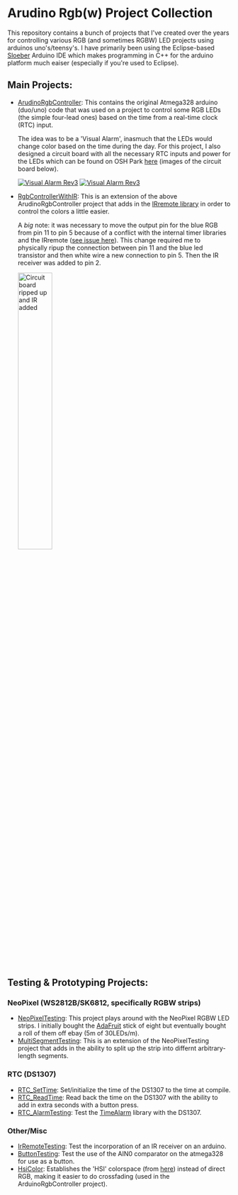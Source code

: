# Arudino Rgb(w) Project Collection
This repository contains a bunch of projects that I've created over the years for controlling various RGB (and sometimes RGBW) LED projects using arduinos uno's/teensy's. I have primarily been using the Eclipse-based [Sloeber](http://eclipse.baeyens.it/stable.php?OS=Windows) Arduino IDE which makes programming in C++ for the arduino platform much eaiser (especially if you're used to Eclipse).

## Main Projects:
* [ArudinoRgbController](ArudinoRgbController): This contains the original Atmega328 arduino (duo/uno) code that was used on a project to control some RGB LEDs (the simple four-lead ones) based on the time from a real-time clock (RTC) input. 

    The idea was to be a 'Visual Alarm', inasmuch that the LEDs would change color based on the time during the day. For this project, I also designed a circuit board with all the necessary RTC inputs and power for the LEDs which can be found on OSH Park [here](https://oshpark.com/shared_projects/ZrMcpgAp) (images of the circuit board below). 
    
    [![Visual Alarm Rev3](https://644db4de3505c40a0444-327723bce298e3ff5813fb42baeefbaa.ssl.cf1.rackcdn.com/uploads/project/bottom_image/ZrMcpgAp/thumb_i.png)](https://644db4de3505c40a0444-327723bce298e3ff5813fb42baeefbaa.ssl.cf1.rackcdn.com/uploads/project/bottom_image/ZrMcpgAp/i.png) [![Visual Alarm Rev3](https://644db4de3505c40a0444-327723bce298e3ff5813fb42baeefbaa.ssl.cf1.rackcdn.com/uploads/project/top_image/ZrMcpgAp/thumb_i.png)](https://644db4de3505c40a0444-327723bce298e3ff5813fb42baeefbaa.ssl.cf1.rackcdn.com/uploads/project/top_image/ZrMcpgAp/i.png)
    
    
* [RgbControllerWithIR](RgbControllerWithIR): This is an extension of the above ArudinoRgbController project that adds in the [IRremote library](https://github.com/z3t0/Arduino-IRremote) in order to control the colors a little easier.

    A *big* note: it was necessary to move the output pin for the blue RGB from pin 11 to pin 5 because of a conflict with the internal timer libraries and the IRremote ([see issue here](https://github.com/z3t0/Arduino-IRremote/issues/251)). This change required me to physically ripup the connection between pin 11 and the blue led transistor and then white wire a new connection to pin 5. Then the IR receiver was added to pin 2.
    
    <img src="http://i.imgur.com/oDfzFbK.png" alt="Circuit board ripped up and IR added" width=40% height=40% />


## Testing & Prototyping Projects:
### NeoPixel (WS2812B/SK6812, specifically RGBW strips)
* [NeoPixelTesting](NeoPixelTesting): This project plays around with the NeoPixel RGBW LED strips. I initially bought the [AdaFruit](https://www.adafruit.com/products/2868) stick of eight but eventually bought a roll of them off ebay (5m of 30LEDs/m).
* [MultiSegmentTesting](MultiSegmentTesting): This is an extension of the NeoPixelTesting project that adds in the ability to split up the strip into differnt arbitrary-length segments.

### RTC (DS1307)
* [RTC_SetTime](RTC_SetTime): Set/initialize the time of the DS1307 to the time at compile.
* [RTC_ReadTime](RTC_ReadTime): Read back the time on the DS1307 with the ability to add in extra seconds with a button press.
* [RTC_AlarmTesting](RTC_AlarmTesting): Test the [TimeAlarm](https://github.com/PaulStoffregen/TimeAlarms) library with the DS1307.

### Other/Misc
* [IrRemoteTesting](IrRemoteTesting): Test the incorporation of an IR receiver on an arduino.
* [ButtonTesting](ButtonTesting): Test the use of the AIN0 comparator on the atmega328 for use as a button.
* [HsiColor](HsiColor): Establishes the 'HSI' colorspace (from [here](http://blog.saikoled.com/post/43693602826/why-every-led-light-should-be-using-hsi)) instead of direct RGB, making it easier to do crossfading (used in the ArduinoRgbController project).
